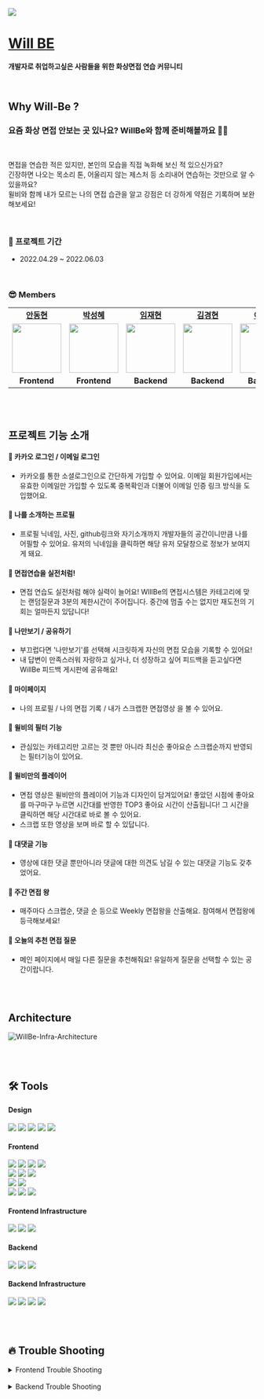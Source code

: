   <img src="https://user-images.githubusercontent.com/88864019/170627059-f7b49422-9d78-491e-8602-a1b603bab5bc.png"/>

# [Will BE](https://willbedeveloper.com/)

<b>개발자로 취업하고싶은 사람들을 위한 화상면접 연습 커뮤니티</b>

<br />

## Why Will-Be ?

### 요즘 화상 면접 안보는 곳 있나요? WillBe와 함께 준비해볼까요 👨‍💻

<br />

면접을 연습한 적은 있지만, 본인의 모습을 직접 녹화해 보신 적 있으신가요? <br/>
긴장하면 나오는 목소리 톤, 어울리지 않는 제스처 등 소리내어 연습하는 것만으로 알 수 있을까요?<br/>
윌비와 함께 내가 모르는 나의 면접 습관을 알고 강점은 더 강하게 약점은 기록하며 보완해보세요!

<br/>

### 📆 프로젝트 기간

- 2022.04.29 ~ 2022.06.03
<br/>

### 😎 Members

<table>
   <tr>
    <td align="center"><b><a href="https://github.com/llama-ste">안동현</a></b></td>
    <td align="center"><b><a href="https://github.com/AlgoRoots">박성혜</a></b></td>
    <td align="center"><b><a href="https://github.com/limjae">임재현</a></b></td>
    <td align="center"><b><a href="https://github.com/catalinakim">김경현</a></b></td>
    <td align="center"><b><a href="https://github.com/Juri-Lee">이주리</a></b></td>
  </tr>
  <tr>
    <td align="center"><a href="https://github.com/llama-ste"><img src="https://user-images.githubusercontent.com/90495580/169259372-a923afea-a898-4bca-9504-7d073d6ffab8.jpeg" width="100px" /></a></td>
    <td align="center"><a href="https://github.com/AlgoRoots"><img src="https://user-images.githubusercontent.com/90495580/169259379-a913dd30-fa7f-4309-af30-9bd94c9608a6.png" width="100px" /></a></td>
    <td align="center"><a href="https://github.com/limjae"><img src="https://user-images.githubusercontent.com/90495580/169259387-0e3b59ad-5882-458a-9a2b-2ccac2d696ae.png" width="100px" /></a></td>
    <td align="center"><a href="https://github.com/catalinakim"><img src="https://user-images.githubusercontent.com/90495580/170095150-bcdacb00-ac2a-42eb-98b5-c67e05352832.jpeg" width="100px" /></a></td>
    <td align="center"><a href="https://github.com/Juri-Lee"><img src="https://user-images.githubusercontent.com/90495580/169259405-ba67e49d-8b01-405f-b0c8-12c6054b7577.png" width="100px" /></a></td>
  </tr>
  <tr>
    <td align="center"><b>Frontend</b></td>
    <td align="center"><b>Frontend</b></td>
    <td align="center"><b>Backend</b></td>
    <td align="center"><b>Backend</b></td>
    <td align="center"><b>Backend</b></td>
  </tr>
</table>


<br/>
<br/>


## 프로젝트 기능 소개

#### 🐰 카카오 로그인 / 이메일 로그인

- 카카오를 통한 소셜로그인으로 간단하게 가입할 수 있어요. 이메일 회원가입에서는 유효한 이메일만 가입할 수 있도록 중복확인과 더불어 이메일 인증 링크 방식을 도입했어요.

#### 🦊 나를 소개하는 프로필

- 프로필 닉네임, 사진, github링크와 자기소개까지 개발자들의 공간이니만큼 나를 어필할 수 있어요. 유저의 닉네임을 클릭하면 해당 유저 모달창으로 정보가 보여지게 돼요.

#### 🐸 면접연습을 실전처럼!

- 면접 연습도 실전처럼 해야 실력이 늘어요! WIllBe의 면접시스템은 카테고리에 맞는 랜덤질문과 3분의 제한시간이 주어집니다. 중간에 멈출 수는 없지만 재도전의 기회는 얼마든지 있답니다!

#### 🐙 나만보기 / 공유하기

- 부끄럽다면 '나만보기'를 선택해 시크릿하게 자신의 면접 모습을 기록할 수 있어요!
- 내 답변이 만족스러워 자랑하고 싶거나, 더 성장하고 싶어 피드백을 듣고싶다면 WillBe 피드백 게시판에 공유해요!

#### 🐼 마이페이지

- 나의 프로필 / 나의 면접 기록 / 내가 스크랩한 면접영상 을 볼 수 있어요.

#### 🐨 윌비의 필터 기능

- 관심있는 카테고리만 고르는 것 뿐만 아니라 최신순 좋아요순 스크랩순까지 반영되는 필터기능이 있어요.

#### 🐠 윌비만의 플레이어

- 면접 영상은 윌비만의 플레이어 기능과 디자인이 담겨있어요! 좋았던 시점에 좋아요를 마구마구 누르면 시간대를 반영한 TOP3 좋아요 시간이 산출됩니다! 그 시간을 클릭하면 해당 시간대로 바로 볼 수 있어요.
- 스크랩 또한 영상을 보며 바로 할 수 있답니다.

#### 🐹 대댓글 기능

- 영상에 대한 댓글 뿐만아니라 댓글에 대한 의견도 남길 수 있는 대댓글 기능도 갖추었어요.

#### 🐠 주간 면접 왕

- 매주마다 스크랩순, 댓글 순 등으로 Weekly 면접왕을 산출해요. 참여해서 면접왕에 등극해보세요!

#### 🐶 오늘의 추천 면접 질문

- 메인 페이지에서 매일 다른 질문을 추천해줘요! 유일하게 질문을 선택할 수 있는 공간이랍니다.


<br/>
<br/>


## Architecture

![WillBe-Infra-Architecture](https://user-images.githubusercontent.com/90495580/170081404-e05f7f01-0895-462d-81ac-7503d69d1c52.jpg)

<br/>
<br/>


## 🛠 Tools

#### Design

<p>
  <img src="https://img.shields.io/badge/Figma-F24E1E?style=for-the-badge&logo=Figma&logoColor=white"/>
  <img src="https://img.shields.io/badge/Adobe XD-FF61F6?style=for-the-badge&logo=Adobe XD&logoColor=white"/>
  <img src="https://img.shields.io/badge/Adobe Illustrator-FF9A00?style=for-the-badge&logo=Adobe Illustrator&logoColor=white"/>
  <img src="https://img.shields.io/badge/Adobe Photoshop-31A8FF?style=for-the-badge&logo=Adobe Photoshop&logoColor=white"/>
  <img src="https://img.shields.io/badge/css-1572B6?style=for-the-badge&logo=css3&logoColor=white">
</p>

#### Frontend

<p>
  <img src="https://img.shields.io/badge/javascript-F7DF1E?style=for-the-badge&logo=javascript&logoColor=black">
  <img src="https://img.shields.io/badge/html-E34F26?style=for-the-badge&logo=html5&logoColor=white">
  <img src="https://img.shields.io/badge/css-1572B6?style=for-the-badge&logo=css3&logoColor=white">
  <img src="https://img.shields.io/badge/axios-007CE2?style=for-the-badge&logo=axios&logoColor=white" >
  <br>
  <img src="https://img.shields.io/badge/React-61DAFB?style=for-the-badge&logo=React&logoColor=black">
  <img src="https://img.shields.io/badge/React_Router-CA4245?style=for-the-badge&logo=react-router&logoColor=white">
  <img src="https://img.shields.io/badge/redux-%23593d88.svg?style=for-the-badge&logo=redux&logoColor=white" >
  <br>
  <img src="https://img.shields.io/badge/styled--components-DB7093?style=for-the-badge&logo=styled-components&logoColor=white" >
  <img src="https://img.shields.io/badge/MUI-%230081CB.svg?style=for-the-badge&logo=mui&logoColor=white" >
  <br>
  <img src="https://img.shields.io/badge/WebRTC-232F3E?style=for-the-badge&logo=WebRTC&logoColor=white">
  <img src="https://img.shields.io/badge/Record RTC-31A8FF?style=for-the-badge&logo=Record RTC&logoColor=white">
  <img src="https://img.shields.io/badge/React Player-33EE33?style=for-the-badge&logo=React Player&logoColor=white">
</p>

#### Frontend Infrastructure
<p>
  <img src="https://img.shields.io/badge/AWS-%23FF9900.svg?style=for-the-badge&logo=amazon-aws&logoColor=white" > 
  <img src="https://img.shields.io/badge/AWS amplify-CA4245?style=for-the-badge&logo=AWS amplify&logoColor=white">
  <img src="https://img.shields.io/badge/route53-F7A81B?style=for-the-badge&logo=route53&logoColor=white">
</p>

#### Backend

<p>
  <img src="https://img.shields.io/badge/MySQL-4479A1?style=for-the-badge&logo=MySQL&logoColor=white">  
  <img src="https://img.shields.io/badge/AWS Ec2-232F3E?style=for-the-badge&  logo=amazonaws&logoColor=white">
  <img src="https://img.shields.io/badge/JWT-black?style=for-the-badge&logo=JSON%20web%20tokens">
</p>


#### Backend Infrastructure
<p>
  <img src="https://img.shields.io/badge/AWS-%23FF9900.svg?style=for-the-badge&logo=amazon-aws&logoColor=white" > 
  <img src="https://img.shields.io/badge/AWS Ec2-232F3E?style=for-the-badge&logo=amazonaws&logoColor=white"> 
  <img src="https://img.shields.io/badge/route53-F7A81B?style=for-the-badge&logo=route53&logoColor=white">
  <img src="https://img.shields.io/badge/Amazon S3-569A31?style=for-the-badge&logo=Amazon S3&logoColor=white">
</p>

<br>
<br>


## 🔥 Trouble Shooting
<details>   
<summary>Frontend Trouble Shooting</summary>

### Issue1

동영상을 인코딩할때 MediaRecorder에서 지원하는 코덱중 대부분 플랫폼에서 사용가능한 vp8 코덱과 해당 코덱으로 만들 수 있는 webm컨테이너를 사용하여 동영상을 인코딩하였더니, IOS에서는 재생되지 않는 문제가 발생하였습니다.

#### 원인

IOS15부터 webm audio는 지원하지만 아직 영상은 지원하지 않는다는 사실을 알게되었습니다.

#### 해결 순서

1. mp4컨테이너를 사용하려고 mediarecorder를 다시 찾아본 결과 h264코덱은 지원하지만 mp4 mimeType을 지원하지 않았습니다.
2. ffmpeg.wasm를 이용하여 브라우저에서 mp4로 컨버팅이 가능하였지만 작업 도중에 브라우저를 종료하게 된다면 컨버팅 과정이 모두 날아가고 유저의 대기시간을 생각하여서 다른 방안을 찾았습니다.
3. 브라우저에서 webm으로 인코딩 후 S3에 저장한 뒤 서버에서 mp4로 컨버팅 하기로 결정하였고, 서버에서 FFmpeg로 컨버팅하여 저장하였습니다.

<br/>

### Issue2 (WebRTC 관련 에러 핸들링)

#### 유저가 카메라 접근을 차단했을 경우
- 카메라가 차단되었다는 안내와 함께 해제 방법을 안내하는 이미지를 보여줍니다. ![Frame 1028](https://user-images.githubusercontent.com/90495580/169949359-9a10d960-847c-440b-9530-dcb1ae20ba13.png)

#### Internet explorer 에서 접속할 경우

- IE는 지원하지 않기 때문에 다른 브라우저로 접속을 유도하는 안내문을 보여줍니다. ![스크린샷 2022-05-24 오후 12 30 00](https://user-images.githubusercontent.com/90495580/169949592-ecea91e8-8976-460c-8fb7-586266bddd60.png)
</details>

<br>
<details>
<summary>Backend Trouble Shooting</summary>

</details>
